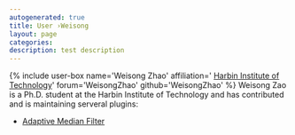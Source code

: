 ```yaml
---
autogenerated: true
title: User ›Weisong
layout: page
categories: 
description: test description
---
```


{% include user-box name='Weisong Zhao' affiliation=' [Harbin Institute of Technology](http://ise.hit.edu.cn/)' forum='WeisongZhao' github='WeisongZhao' %} Weisong Zao is a Ph.D. student at the Harbin Institute of Technology and has contributed and is maintaining serveral plugins:

-   [Adaptive Median Filter](Adaptive_Median_Filter)
